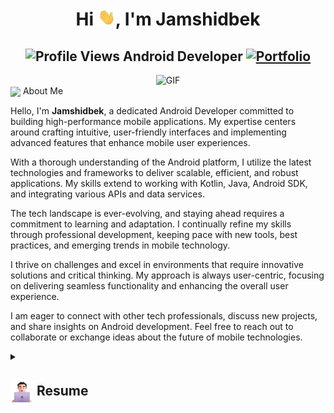 <h1 align="center">Hi <img src="https://github.com/Jamie10X/Jamie10X/blob/main/icons/Hi.gif" width="28px"/>, I'm Jamshidbek</h1>
<h2 align="center">
  <img src="https://komarev.com/ghpvc/?username=Jamie10X&color=dc143c&style=for-the-badge" alt="Profile Views" style="height:21px;">
  Android Developer
  <a href="https://[your-portfolio-link]">
    <img src="https://img.shields.io/badge/Portfolio-543DE0?style=for-the-badge&logo=About.me&logoColor=white" alt="Portfolio" style="height:22px;">
  </a>
</h2>
<div align="center">
 <img alt="GIF" src="https://media4.giphy.com/media/11KzOet1ElBDz2/giphy.gif?cid=6c09b952ufa3xxbbm0mpuadm2zaik3wjp4m9luz2ly0lyz8d&ep=v1_internal_gif_by_id&rid=giphy.gif&ct=g" />
</div>
<img align='center' src="https://i.giphy.com/media/LOnt6uqjD9OexmQJRB/giphy.gif" width="37"/> About Me

Hello, I'm **Jamshidbek**, a dedicated Android Developer committed to building high-performance mobile applications. My expertise centers around crafting intuitive, user-friendly interfaces and implementing advanced features that enhance mobile user experiences.

With a thorough understanding of the Android platform, I utilize the latest technologies and frameworks to deliver scalable, efficient, and robust applications. My skills extend to working with Kotlin, Java, Android SDK, and integrating various APIs and data services.

The tech landscape is ever-evolving, and staying ahead requires a commitment to learning and adaptation. I continually refine my skills through professional development, keeping pace with new tools, best practices, and emerging trends in mobile technology.

I thrive on challenges and excel in environments that require innovative solutions and critical thinking. My approach is always user-centric, focusing on delivering seamless functionality and enhancing the overall user experience.

I am eager to connect with other tech professionals, discuss new projects, and share insights on Android development. Feel free to reach out to collaborate or exchange ideas about the future of mobile technologies.

<details>
 <summary><h2> <img align="center" src="https://github.com/Jamie10X/Jamie10X/blob/main/icons/about.png" width="37" /> Resume</h2></summary>

 <details>
  <summary><h4> <img align="center" src="https://github.com/Jamie10X/Jamie10X/blob/main/icons/academics.gif" width="29"/> Academics</h4></summary>

  <span><img src="https://img.shields.io/badge/CS-Dongseo University-1877F2?style=for-the-badge"></span>
  <span><img src="https://img.shields.io/badge/GPA-3.8/4.0-EFEEE9?style=for-the-badge"></span>
<br>
  <a href="http://www.dongseo.ac.kr/eng/">Dongseo University</a>

</details>

<details>
  <summary><h4> <img align="center" src="https://github.com/Jamie10X/Jamie10X/blob/main/icons/experience.gif" width="29"/> Experience</h4></summary>

- **Freelance Android Developer** | Various Clients | Period of Engagement (e.g., 2022 - Present)
  - Develop and maintain custom Android applications for various clients across multiple industries.
  - Implement user-centric designs and functionalities, enhancing user engagement and satisfaction.
  - Optimize application performance, improve stability, and integrate cutting-edge solutions using Kotlin.

- **Personal Projects**
--

</details>


<details>
  <summary><h4> <img align="center" src="https://github.com/Jamie10X/Jamie10X/blob/main/icons/coding.gif" width="29"/> Coding Handles</h4></summary>
  [![LeetCode](https://img.shields.io/badge/LeetCode-000000?style=for-the-badge&logo=LeetCode&logoColor=#d16c06)](https://www.leetcode.com/Jamie1023)
  [![GitHub](https://img.shields.io/badge/GitHub-100000?style=for-the-badge&logo=github&logoColor=white)](https://github.com/Jamie10X)
  [![Google Developer](https://img.shields.io/badge/Google_Developer-4285F4?style=for-the-badge&logo=google&logoColor=white)](https://developers.google.com/profile/u/JamshidbekBoynazarov)
  [![Hackerrank](https://img.shields.io/badge/-Hackerrank-2EC866?style=for-the-badge&logo=HackerRank&logoColor=white)](https://www.hackerrank.com/jamshidboynazar1)
</details>

<details>
  <summary><h4> <img align="center" src="https://github.com/Jamie10X/Jamie10X/blob/main/icons/techstack.gif" width="29"/> Tech Stack</h4></summary>

  #### Languages
  ![Kotlin](https://img.shields.io/badge/kotlin-%230095D5.svg?style=for-the-badge&logo=kotlin&logoColor=white)
  ![Python](https://img.shields.io/badge/python-3670A0?style=for-the-badge&logo=python&logoColor=ffdd54)
  ![JavaScript](https://img.shields.io/badge/javascript-%23323330.svg?style=for-the-badge&logo=javascript&logoColor=%23F7DF1E)
  ![Java](https://img.shields.io/badge/java-%23ED8B00.svg?style=for-the-badge&logo=java&logoColor=white)
  ![Markdown](https://img.shields.io/badge/markdown-%23000000.svg?style=for-the-badge&logo=markdown&logoColor=white) 
  ![CSS3](https://img.shields.io/badge/css3-%231572B6.svg?style=for-the-badge&logo=css3&logoColor=white) 
  ![HTML5](https://img.shields.io/badge/html5-%23E34F26.svg?style=for-the-badge&logo=html5&logoColor=white)

  #### Web Development
  ![Node.js](https://img.shields.io/badge/Node.js-43853D?style=for-the-badge&logo=nodedotjs&logoColor=white)
  ![MongoDB](https://img.shields.io/badge/MongoDB-%234ea94b.svg?style=for-the-badge&logo=mongodb&logoColor=white)
  ![Express.js](https://img.shields.io/badge/Express.js-000000?style=for-the-badge&logo=express&logoColor=white)
  ![MySQL](https://img.shields.io/badge/mysql-%2300f.svg?style=for-the-badge&logo=mysql&logoColor=white)

  #### Android Development
  ![Android SDK](https://img.shields.io/badge/Android_SDK-%233DDC84.svg?style=for-the-badge&logo=android&logoColor=white)
  ![Jetpack Compose](https://img.shields.io/badge/Jetpack_Compose-%2355458A.svg?style=for-the-badge&logo=androidstudio&logoColor=white)
  ![Ktor](https://img.shields.io/badge/Ktor-000000?style=for-the-badge&logo=ktor&logoColor=white)
  ![XML](https://img.shields.io/badge/XML-F9F9F9?style=for-the-badge&logoColor=black)

  #### Tools and Deployment
  ![Android Studio](https://img.shields.io/badge/Android_Studio-%233DDC84.svg?style=for-the-badge&logo=androidstudio&logoColor=white)
  ![Git](https://img.shields.io/badge/-Git-%23F05032.svg?style=for-the-badge&logo=git&logoColor=white)
  ![Gradle](https://img.shields.io/badge/Gradle-%2302303A.svg?style=for-the-badge&logo=gradle&logoColor=white)
  ![Firebase](https://img.shields.io/badge/firebase-%23039BE5.svg?style=for-the-badge&logo=firebase)
  ![Figma](https://img.shields.io/badge/figma-%23F24E1E.svg?style=for-the-badge&logo=figma&logoColor=white)
  ![Firebase App Distribution](https://img.shields.io/badge/Firebase_App_Distribution-%23FFCA28.svg?style=for-the-badge&logo=firebase&logoColor=black)
  ![Heroku](https://img.shields.io/badge/heroku-%23430098.svg?style=for-the-badge&logo=heroku&logoColor=white)

</details>

<details>
  <summary><h4> <img align="center" src="https://github.com/Jamie10X/Jamie10X/blob/main/icons/projects.gif" width="29"/> Projects</h4></summary>

  #### [Pubg Mobile Tournament Organizer App](https://github.com/Jamie10X/PubgArena)
  <span><img src="https://img.shields.io/badge/Kotlin-%230095D5.svg?style=for-the-badge&logo=kotlin&logoColor=white"> <img src="https://img.shields.io/badge/Firebase-%23039BE5.svg?style=for-the-badge&logo=firebase&logoColor=white"></span>
  - Created an app for organizing and managing PUBG mobile tournaments, featuring real-time updates of match results and player standings.
  - Integrated payment solutions for entry fees and built-in chat for participant communication.
  - **Impact:** Streamlined tournament management, enhancing user engagement and significantly increasing the number of organized events.

  #### [InkSpire](https://github.com/Jamie10X/InkSpire)
  <span><img src="https://img.shields.io/badge/Node.js-%2343853D.svg?style=for-the-badge&logo=node.js&logoColor=white"> <img src="https://img.shields.io/badge/MongoDB-%234ea94b.svg?style=for-the-badge&logo=mongodb&logoColor=white"> <img src="https://img.shields.io/badge/Google_Cloud-4285F4?style=for-the-badge&logo=google-cloud&logoColor=white"> <img src="https://img.shields.io/badge/Python-3670A0?style=for-the-badge&logo=python&logoColor=ffdd54"></span>
  - Developed a blog publishing Website inspired by platforms like Medium, designed to facilitate content creation and distribution.
  - Features include rich text editing.
  - **Impact:** Enabled writers to reach a wider audience with their content, significantly enhancing user engagement and contributing to a vibrant community of readers and contributors.
   increase in daily active users.

  #### [CatDogClassifier](https://github.com/Jamie10X/CatDogClassifier)
  <span><img src="https://img.shields.io/badge/Python-3670A0?style=for-the-badge&logo=python&logoColor=ffdd54"> <img src="https://img.shields.io/badge/TensorFlow-%23FF6F00.svg?style=for-the-badge&logo=tensorflow&logoColor=white"></span>
  - Developed a machine learning model to distinguish between images of cats and dogs using TensorFlow.
  - Deployed the model in a user-friendly app interface, enabling users to upload images for classification.
  - **Impact:** Demonstrated the practical application of convolutional neural networks, providing a foundation for further development of more complex image recognition systems.

</details>

<details>
  <summary><h2> <img align="center" src="https://github.com/ParthJohri/ParthJohri/blob/readME/icons/stats.gif"  width="32"/> Stats</h2></summary>

  ### Leetcode
  <div align="center">

  ![LeetCode Stats](https://leetcode.card.workers.dev/Jamie1023?theme=auto&font=baloo&extension=null)


  </div>

 <details>
  <summary><h2> <img align="center" src="https://github.com/Jamie10X/Jamie10X/blob/main/icons/stats.gif" width="32"/> Stats</h2></summary>

  ### GitHub
  <div align="center">

   ![GitHub Stats](https://github-readme-stats.vercel.app/api?username=Jamie10X&theme=tokyonight&hide_border=false&include_all_commits=true&count_private=true)<br/>
   ![GitHub Streak Stats](https://github-readme-streak-stats.herokuapp.com/?user=Jamie10X&theme=tokyonight&hide_border=false)<br/>
   ![Top Languages](https://github-readme-stats.vercel.app/api/top-langs/?username=Jamie10X&theme=tokyonight&hide_border=false&include_all_commits=true&count_private=true&layout=compact)<br/>
   ![GitHub Activity Graph](https://github-readme-activity-graph.vercel.app/graph?username=Jamie10X&theme=tokyo-night)

  </div>
</details>

<details>
  <summary><h2> <img align='center' src='https://github.com/Jamie10X/Jamie10X/blob/main/icons/social.gif' width='37' /> Socials</h2></summary>

<div align="center">
  <a href="https://github.com/Jamie10X">
    <img src="https://github.com/Jamie10X/Jamie10X/blob/main/icons/Github.gif" width="70"/>
  </a>
  <a href="https://linkedin.com/in/jamshidbek-boynazarov-956227248">
    <img src="https://github.com/Jamie10X/Jamie10X/blob/main/icons/Linkedin.gif" width="70"/>
  </a>
</div>
</details>

## <img align="center" src="https://github.com/Jamie10X/Jamie10X/blob/main/icons/Contact.gif"  width="37"/> Contact Me

<p>
 <i>You can reach out to me via</i>
&nbsp;<a href="mailto:jamshidboynazarov0@gmail.com">
     <img align="center" src="https://github.com/Jamie10X/Jamie10X/blob/main/icons/Gmail.gif"  width="100"/>
 </a>
</p>

## <img align ='center' src='https://media2.giphy.com/media/UQDSBzfyiBKvgFcSTw/giphy.gif?cid=ecf05e47p3cd513axbek3f56ti3jzizq8hincw20jauyyfyw&rid=giphy.gif' width ='37' /> Random Joke

<details>
  <summary>Click to see a random joke</summary>
  <div align="center">

  ![Jokes Card](https://readme-jokes.vercel.app/api?theme=halloween)

  </div>
</details>

<div align="center">
  <picture>
    <source media="(prefers-color-scheme: dark)" srcset="https://github.com/ParthJohri/ParthJohri/blob/output/github-contribution-grid-snake-dark.svg">
    <source media="(prefers-color-scheme: light)" srcset="https://github.com/ParthJohri/ParthJohri/blob/output/github-contribution-grid-snake.svg">
    <img alt="github contribution grid snake animation" src="https://github.com/ParthJohri/ParthJohri/blob/output/github-contribution-grid-snake.svg">
  </picture>
</div>






